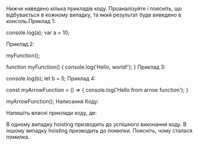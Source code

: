Нижче наведено кілька прикладів коду. Проаналізуйте і поясніть, що відбувається в кожному випадку, та який результат буде виведено в консоль.Приклад 1:

console.log(a);
var a = 10;


Приклад 2:

myFunction();

function myFunction() {
console.log('Hello, world!');
}
Приклад 3:

console.log(b);
let b = 5;
Приклад 4:

const myArrowFunction = () => {
console.log('Hello from arrow function');
}

myArrowFunction();
Написання Коду:

Напишіть власні приклади коду, де:

В одному випадку hoisting призводить до успішного виконання коду.
В іншому випадку hoisting призводить до помилки. Поясніть, чому сталася помилка.